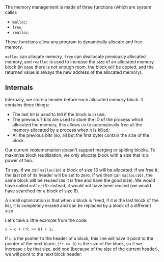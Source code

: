 The memory management is made of three functions (which are system calls):
 - `malloc`;
 - `free`;
 - `realloc`.

These functions allow any program to dynamically allocate and free memory.

`malloc` can allocate memory, `free` can deallocate previously allocated
memory, and `realloc` is used to increase the size of an allocated memory block
(in case there is not enough room, the block will be copied, and the returned
value is always the new address of the allocated memory).

Internals
---------

Internally, we store a header before each allocated memory block. It contains
three things:
 - The last bit is used to tell if the block is in use;
 - The previous 7 bits are used to store the ID of the process which allocated
   the memory, this allows us to automatically free all the memory allocated by
   a process when it is killed;
 - All the previous bits (so, all but the first byte) contain the size of the
   block.

Our current implementation doesn't support merging or spliting blocks. To
maximize block reutilization, we only allocate block with a size that is a
power of two.

To say, if we call `malloc(10)` a block of size 16 will be allocated. If we
free it, the last bit of its header will be set to zero.
If we then call `malloc(16)`, the same block will be reused (as it is free and
have the good size).  We would have called `malloc(5)` instead, it would not
have been reused (we would have searched for a block of size 8).

A small optimization is that when a block is freed, if it is the last block of
the list, it is completely erased and can be replaced by a block of a different
size.

Let's take a little example from the code:

    c = c + (*c >> 8) + 1;

If `c` is the pointer to the header of a block, this line will have it point to
the pointer of the next block: `(*c >> 8)` is the size of the block, so if we
increase `c` by that size, add one (because of the size of the current header),
we will point to the next block header.
